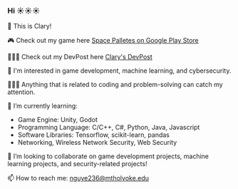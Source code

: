 ### Hi ☀️☀️☀️
👻 This is Clary!

🎮 Check out my game here [Space Palletes on Google Play Store](https://play.google.com/store/apps/details?id=com.SpacePalettesStudio.SpacePalettes&hl=en&gl=US)

👩🏻‍💻 Check out my DevPost here [Clary's DevPost](https://devpost.com/nguye236?ref_content=user-portfolio&ref_feature=portfolio&ref_medium=global-nav)

🧐 I'm interested in game development, machine learning, and cybersecurity. 

👩🏻‍💻 Anything that is related to coding and problem-solving can catch my attention.

🌱 I’m currently learning:
- Game Engine: Unity, Godot
- Programming Language: C/C++, C#, Python, Java, Javascript
- Software Libraries: Tensorflow, scikit-learn, pandas
- Networking, Wireless Network Security, Web Security

👯 I’m looking to collaborate on game development projects, machine learning projects, and security-related projects!

📫 How to reach me: nguye236@mtholyoke.edu

<!--
**claryng/claryng** is a ✨ _special_ ✨ repository because its `README.md` (this file) appears on your GitHub profile.

Here are some ideas to get you started:

- 🔭 I’m currently working on ...
- 🌱 I’m currently learning ...
- 👯 I’m looking to collaborate on ...
- 🤔 I’m looking for help with ...
- 💬 Ask me about ...
- 📫 How to reach me: ...
- 😄 Pronouns: ...
- ⚡ Fun fact: ...
-->
